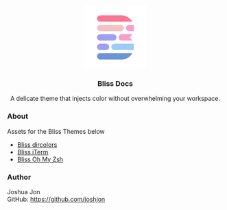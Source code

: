 <p align="center">
  <br>
  <img src="https://raw.githubusercontent.com/joshjon/bliss-docs/master/bliss-icon.svg?sanitize=true" alt="icon" height="145">
  <h3 align="center">Bliss Docs</h3>
  <p align="center">
    A delicate theme that injects color without overwhelming your workspace.<br>
  </p>
</p>

### About
Assets for the Bliss Themes below<br>
* [Bliss dircolors](https://github.com/joshjon/bliss-dircolors)
* [Bliss iTerm](https://github.com/joshjon/bliss-iterm)
* [Bliss Oh My Zsh](https://github.com/joshjon/bliss-zsh)

### Author
Joshua Jon<br>
GitHub: https://github.com/joshjon
